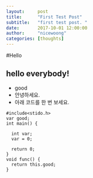 ```yaml
---
layout:     post
title:      "First Test Post"
subtitle:   "first test post. "
date:       2017-10-01 12:00:00
author:     "nicewoong"
categories: [thoughts]
---
```


#Hello
## hello everybody!

* good
* 안녕하세요.
* 아래 코드를 한 번 보세요.
```
#include<stido.h>
var good;
int main() {

  int var;
  var = 0;

  return 0;
}
void func() {
  return this.good;
}
```
